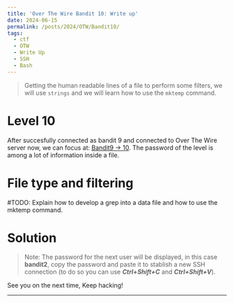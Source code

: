 ```yaml
---
title: 'Over The Wire Bandit 10: Write up'
date: 2024-06-15
permalink: /posts/2024/OTW/Bandit10/
tags:
  - ctf
  - OTW
  - Write Up
  - SSH
  - Bash
---
```


> Getting the human readable lines of a file to perform some filters, we will use `strings` and we will learn how to use the `mktemp` command.

Level 10
======
After succesfully connected as bandit 9 and connected to Over The Wire server now, we can focus at: [Bandit9 -> 10](https://overthewire.org/wargames/bandit/bandit10.html). The password of the level is among a lot of information inside a file.

File type and filtering
======
#TODO: Explain how to develop a grep into a data file and how to use the mktemp command.

Solution
======


> Note: The password for the next user will be displayed, in this case **bandit2**, copy the password and paste it to stablish a new SSH connection (to do so you can use ***Ctrl+Shift+C*** and ***Ctrl+Shift+V***).


See you on the next time, Keep hacking!

------
